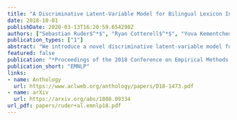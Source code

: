 ```yaml
---
title: "A Discriminative Latent-Variable Model for Bilingual Lexicon Induction"
date: 2018-10-01
publishDate: 2020-03-13T16:20:59.654298Z
authors: ["Sebastian Ruder$^*$", "Ryan Cotterell$^*$", "Yova Kementchedjhieva", "Anders Søgaard"]
publication_types: ["1"]
abstract: "We introduce a novel discriminative latent-variable model for the task of bilingual lexicon induction. Our model combines the bipartite matching dictionary prior of Haghighi et al. (2008) with a state-of-the-art embedding-based approach. To train the model, we derive an efficient Viterbi EM algorithm. We provide empirical improvements on six language pairs under two metrics and show that the prior theoretically and empirically helps to mitigate the hubness problem. We also demonstrate how previous work may be viewed as a similarly fashioned latent-variable model, albeit with a different prior."
featured: false
publication: "*Proceedings of the 2018 Conference on Empirical Methods in Natural Language Processing*"
publication_short: "EMNLP"
links:
- name: Anthology
  url: https://www.aclweb.org/anthology/papers/D18-1473.pdf
- name: arXiv
  url: https://arxiv.org/abs/1808.09334
url_pdf: papers/ruder+al.emnlp18.pdf
---
```


